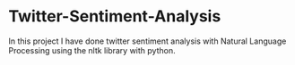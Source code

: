 # Twitter-Sentiment-Analysis
In this project I have done  twitter sentiment analysis with Natural Language Processing using the nltk library with python.
